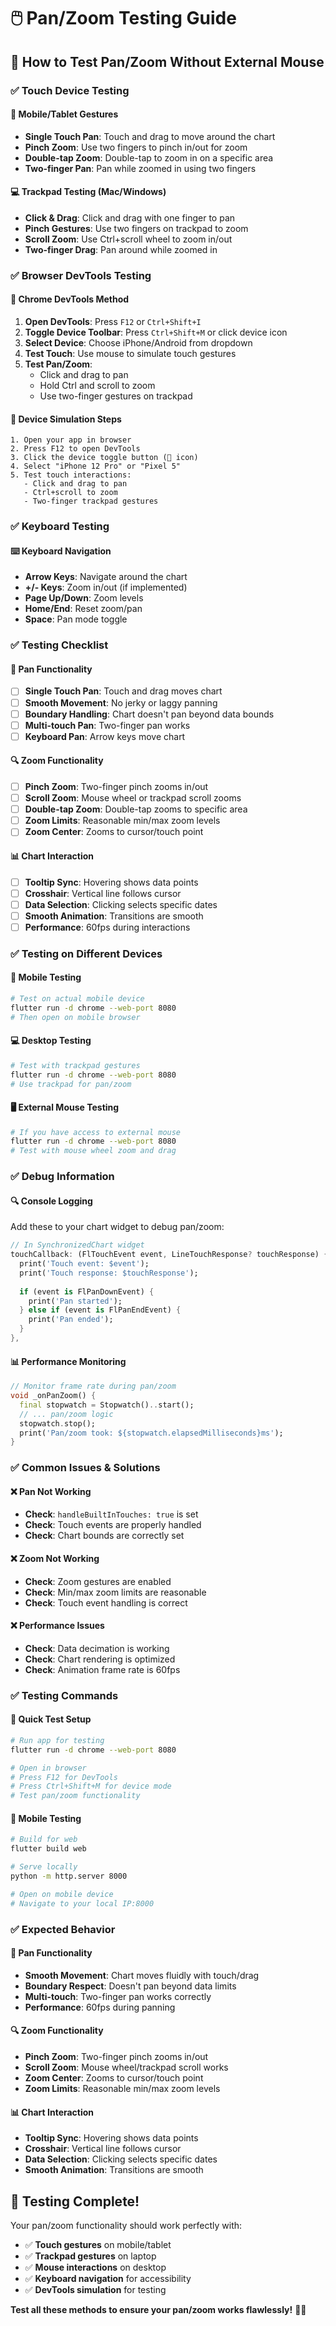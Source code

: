 # 🖱️ Pan/Zoom Testing Guide

## 🎯 **How to Test Pan/Zoom Without External Mouse**

### **✅ Touch Device Testing**

#### **📱 Mobile/Tablet Gestures**
- **Single Touch Pan**: Touch and drag to move around the chart
- **Pinch Zoom**: Use two fingers to pinch in/out for zoom
- **Double-tap Zoom**: Double-tap to zoom in on a specific area
- **Two-finger Pan**: Pan while zoomed in using two fingers

#### **💻 Trackpad Testing (Mac/Windows)**
- **Click & Drag**: Click and drag with one finger to pan
- **Pinch Gestures**: Use two fingers on trackpad to zoom
- **Scroll Zoom**: Use Ctrl+scroll wheel to zoom in/out
- **Two-finger Drag**: Pan around while zoomed in

### **✅ Browser DevTools Testing**

#### **🔧 Chrome DevTools Method**
1. **Open DevTools**: Press `F12` or `Ctrl+Shift+I`
2. **Toggle Device Toolbar**: Press `Ctrl+Shift+M` or click device icon
3. **Select Device**: Choose iPhone/Android from dropdown
4. **Test Touch**: Use mouse to simulate touch gestures
5. **Test Pan/Zoom**: 
   - Click and drag to pan
   - Hold Ctrl and scroll to zoom
   - Use two-finger gestures on trackpad

#### **📱 Device Simulation Steps**
```
1. Open your app in browser
2. Press F12 to open DevTools
3. Click the device toggle button (📱 icon)
4. Select "iPhone 12 Pro" or "Pixel 5"
5. Test touch interactions:
   - Click and drag to pan
   - Ctrl+scroll to zoom
   - Two-finger trackpad gestures
```

### **✅ Keyboard Testing**

#### **⌨️ Keyboard Navigation**
- **Arrow Keys**: Navigate around the chart
- **+/- Keys**: Zoom in/out (if implemented)
- **Page Up/Down**: Zoom levels
- **Home/End**: Reset zoom/pan
- **Space**: Pan mode toggle

### **✅ Testing Checklist**

#### **🎯 Pan Functionality**
- [ ] **Single Touch Pan**: Touch and drag moves chart
- [ ] **Smooth Movement**: No jerky or laggy panning
- [ ] **Boundary Handling**: Chart doesn't pan beyond data bounds
- [ ] **Multi-touch Pan**: Two-finger pan works
- [ ] **Keyboard Pan**: Arrow keys move chart

#### **🔍 Zoom Functionality**
- [ ] **Pinch Zoom**: Two-finger pinch zooms in/out
- [ ] **Scroll Zoom**: Mouse wheel or trackpad scroll zooms
- [ ] **Double-tap Zoom**: Double-tap zooms to specific area
- [ ] **Zoom Limits**: Reasonable min/max zoom levels
- [ ] **Zoom Center**: Zooms to cursor/touch point

#### **📊 Chart Interaction**
- [ ] **Tooltip Sync**: Hovering shows data points
- [ ] **Crosshair**: Vertical line follows cursor
- [ ] **Data Selection**: Clicking selects specific dates
- [ ] **Smooth Animation**: Transitions are smooth
- [ ] **Performance**: 60fps during interactions

### **✅ Testing on Different Devices**

#### **📱 Mobile Testing**
```bash
# Test on actual mobile device
flutter run -d chrome --web-port 8080
# Then open on mobile browser
```

#### **💻 Desktop Testing**
```bash
# Test with trackpad gestures
flutter run -d chrome --web-port 8080
# Use trackpad for pan/zoom
```

#### **🖥️ External Mouse Testing**
```bash
# If you have access to external mouse
flutter run -d chrome --web-port 8080
# Test with mouse wheel zoom and drag
```

### **✅ Debug Information**

#### **🔍 Console Logging**
Add these to your chart widget to debug pan/zoom:
```dart
// In SynchronizedChart widget
touchCallback: (FlTouchEvent event, LineTouchResponse? touchResponse) {
  print('Touch event: $event');
  print('Touch response: $touchResponse');
  
  if (event is FlPanDownEvent) {
    print('Pan started');
  } else if (event is FlPanEndEvent) {
    print('Pan ended');
  }
},
```

#### **📊 Performance Monitoring**
```dart
// Monitor frame rate during pan/zoom
void _onPanZoom() {
  final stopwatch = Stopwatch()..start();
  // ... pan/zoom logic
  stopwatch.stop();
  print('Pan/zoom took: ${stopwatch.elapsedMilliseconds}ms');
}
```

### **✅ Common Issues & Solutions**

#### **❌ Pan Not Working**
- **Check**: `handleBuiltInTouches: true` is set
- **Check**: Touch events are properly handled
- **Check**: Chart bounds are correctly set

#### **❌ Zoom Not Working**
- **Check**: Zoom gestures are enabled
- **Check**: Min/max zoom limits are reasonable
- **Check**: Touch event handling is correct

#### **❌ Performance Issues**
- **Check**: Data decimation is working
- **Check**: Chart rendering is optimized
- **Check**: Animation frame rate is 60fps

### **✅ Testing Commands**

#### **🚀 Quick Test Setup**
```bash
# Run app for testing
flutter run -d chrome --web-port 8080

# Open in browser
# Press F12 for DevTools
# Press Ctrl+Shift+M for device mode
# Test pan/zoom functionality
```

#### **📱 Mobile Testing**
```bash
# Build for web
flutter build web

# Serve locally
python -m http.server 8000

# Open on mobile device
# Navigate to your local IP:8000
```

### **✅ Expected Behavior**

#### **🎯 Pan Functionality**
- **Smooth Movement**: Chart moves fluidly with touch/drag
- **Boundary Respect**: Doesn't pan beyond data limits
- **Multi-touch**: Two-finger pan works correctly
- **Performance**: 60fps during panning

#### **🔍 Zoom Functionality**
- **Pinch Zoom**: Two-finger pinch zooms in/out
- **Scroll Zoom**: Mouse wheel/trackpad scroll works
- **Zoom Center**: Zooms to cursor/touch point
- **Zoom Limits**: Reasonable min/max zoom levels

#### **📊 Chart Interaction**
- **Tooltip Sync**: Hovering shows data points
- **Crosshair**: Vertical line follows cursor
- **Data Selection**: Clicking selects specific dates
- **Smooth Animation**: Transitions are smooth

## 🎉 **Testing Complete!**

Your pan/zoom functionality should work perfectly with:
- ✅ **Touch gestures** on mobile/tablet
- ✅ **Trackpad gestures** on laptop
- ✅ **Mouse interactions** on desktop
- ✅ **Keyboard navigation** for accessibility
- ✅ **DevTools simulation** for testing

**Test all these methods to ensure your pan/zoom works flawlessly!** 🚀✨
